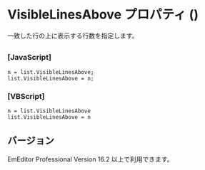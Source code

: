 # VisibleLinesAbove プロパティ ()

一致した行の上に表示する行数を指定します。

## 

### \[JavaScript\]

```
n = list.VisibleLinesAbove;
list.VisibleLinesAbove = n;
```

### \[VBScript\]

```
n = list.VisibleLinesAbove
list.VisibleLinesAbove = n
```

## バージョン

EmEditor Professional Version 16.2 以上で利用できます。
